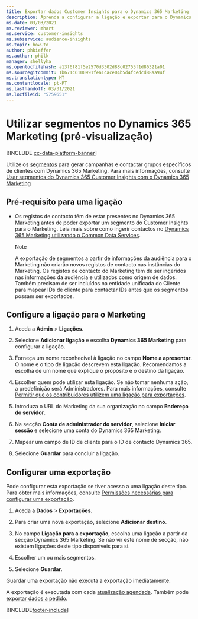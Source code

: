 ```yaml
---
title: Exportar dados Customer Insights para o Dynamics 365 Marketing
description: Aprenda a configurar a ligação e exportar para o Dynamics 365 Marketing.
ms.date: 03/03/2021
ms.reviewer: mhart
ms.service: customer-insights
ms.subservice: audience-insights
ms.topic: how-to
author: phkieffer
ms.author: philk
manager: shellyha
ms.openlocfilehash: a13f6f81f5e2570d3302d88c02755f1d86321a01
ms.sourcegitcommit: 1b671c6100991fea1cace04b5d4fcedcd88aa94f
ms.translationtype: HT
ms.contentlocale: pt-PT
ms.lasthandoff: 03/31/2021
ms.locfileid: "5759651"
---
```

# <a name="use-segments-in-dynamics-365-marketing-preview"></a>Utilizar segmentos no Dynamics 365 Marketing (pré-visualização)

[!INCLUDE [cc-data-platform-banner](../includes/cc-data-platform-banner.md)]

Utilize os [segmentos](segments.md) para gerar campanhas e contactar grupos específicos de clientes com Dynamics 365 Marketing. Para mais informações, consulte [Usar segmentos do Dynamics 365 Customer Insights com o Dynamics 365 Marketing](/dynamics365/marketing/customer-insights-segments)

## <a name="prerequisite-for-a-connection"></a>Pré-requisito para uma ligação

- Os registos de contacto têm de estar presentes no Dynamics 365 Marketing antes de poder exportar um segmento do Customer Insights para o Marketing. Leia mais sobre como ingerir contactos no [Dynamics 365 Marketing utilizando o Common Data Services](connect-power-query.md).

  > [!NOTE]
  > A exportação de segmentos a partir de informações da audiência para o Marketing não criarão novos registos de contacto nas instâncias do Marketing. Os registos de contacto do Marketing têm de ser ingeridos nas informações da audiência e utilizados como origem de dados. Também precisam de ser incluídos na entidade unificada do Cliente para mapear IDs de cliente para contactar IDs antes que os segmentos possam ser exportados.

## <a name="set-up-connection-to-marketing"></a>Configure a ligação para o Marketing

1. Aceda a **Admin** > **Ligações**.

1. Selecione **Adicionar ligação** e escolha **Dynamics 365 Marketing** para configurar a ligação.

1. Forneça um nome reconhecível à ligação no campo **Nome a apresentar**. O nome e o tipo de ligação descrevem esta ligação. Recomendamos a escolha de um nome que explique o propósito e o destino da ligação.

1. Escolher quem pode utilizar esta ligação. Se não tomar nenhuma ação, a predefinição será Administradores. Para mais informações, consulte [Permitir que os contribuidores utilizem uma ligação para exportações](connections.md#allow-contributors-to-use-a-connection-for-exports).

1. Introduza o URL do Marketing da sua organização no campo **Endereço do servidor**.

1. Na secção **Conta de administrador do servidor**, selecione **Iniciar sessão** e selecione uma conta do Dynamics 365 Marketing.

1. Mapear um campo de ID de cliente para o ID de contacto Dynamics 365.

1. Selecione **Guardar** para concluir a ligação. 

## <a name="configure-an-export"></a>Configurar uma exportação

Pode configurar esta exportação se tiver acesso a uma ligação deste tipo. Para obter mais informações, consulte [Permissões necessárias para configurar uma exportação](export-destinations.md#set-up-a-new-export).

1. Aceda a **Dados** > **Exportações**.

1. Para criar uma nova exportação, selecione **Adicionar destino**.

1. No campo **Ligação para a exportação**, escolha uma ligação a partir da secção Dynamics 365 Marketing. Se não vir este nome de secção, não existem ligações deste tipo disponíveis para si.

1. Escolher um ou mais segmentos.

1. Selecione **Guardar**.

Guardar uma exportação não executa a exportação imediatamente.

A exportação é executada com cada [atualização agendada](system.md#schedule-tab). Também pode [exportar dados a pedido](export-destinations.md#run-exports-on-demand). 

[!INCLUDE[footer-include](../includes/footer-banner.md)]
